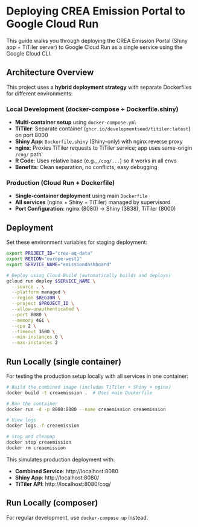# Deploying CREA Emission Portal to Google Cloud Run

This guide walks you through deploying the CREA Emission Portal (Shiny app + TiTiler server) to Google Cloud Run as a single service using the Google Cloud CLI.


## Architecture Overview

This project uses a **hybrid deployment strategy** with separate Dockerfiles for different environments:

### Local Development (docker-compose + Dockerfile.shiny)
- **Multi-container setup** using `docker-compose.yml`
- **TiTiler**: Separate container (`ghcr.io/developmentseed/titiler:latest`) on port 8000
- **Shiny App**: `Dockerfile.shiny` (Shiny-only) with nginx reverse proxy
 - **nginx**: Proxies TiTiler requests to TiTiler service; app uses same-origin `/cog/` path
 - **R Code**: Uses relative base (e.g., `/cog/...`) so it works in all envs
- **Benefits**: Clean separation, no conflicts, easy debugging

### Production (Cloud Run + Dockerfile)
- **Single-container deployment** using main `Dockerfile`
- **All services** (nginx + Shiny + TiTiler) managed by supervisord
- **Port Configuration**: nginx (8080) → Shiny (3838), TiTiler (8000)


## Deployment

Set these environment variables for staging deployment:

```bash
export PROJECT_ID="crea-aq-data"
export REGION="europe-west1"
export SERVICE_NAME="emissiondashboard"

# Deploy using Cloud Build (automatically builds and deploys)
gcloud run deploy $SERVICE_NAME \
  --source . \
  --platform managed \
  --region $REGION \
  --project $PROJECT_ID \
  --allow-unauthenticated \
  --port 8080 \
  --memory 4Gi \
  --cpu 2 \
  --timeout 3600 \
  --min-instances 0 \
  --max-instances 2
```


## Run Locally (single container)

For testing the production setup locally with all services in one container:

```bash
# Build the combined image (includes TiTiler + Shiny + nginx)
docker build -t creaemission .  # Uses main Dockerfile

# Run the container
docker run -d -p 8080:8080 --name creaemission creaemission

# View logs
docker logs -f creaemission

# Stop and cleanup
docker stop creaemission
docker rm creaemission
```
This simulates production deployment with:
- **Combined Service**: http://localhost:8080
- **Shiny App**: http://localhost:8080/
- **TiTiler API**: http://localhost:8080/cog/

## Run Locally (composer)
For regular development, use `docker-compose up` instead.
